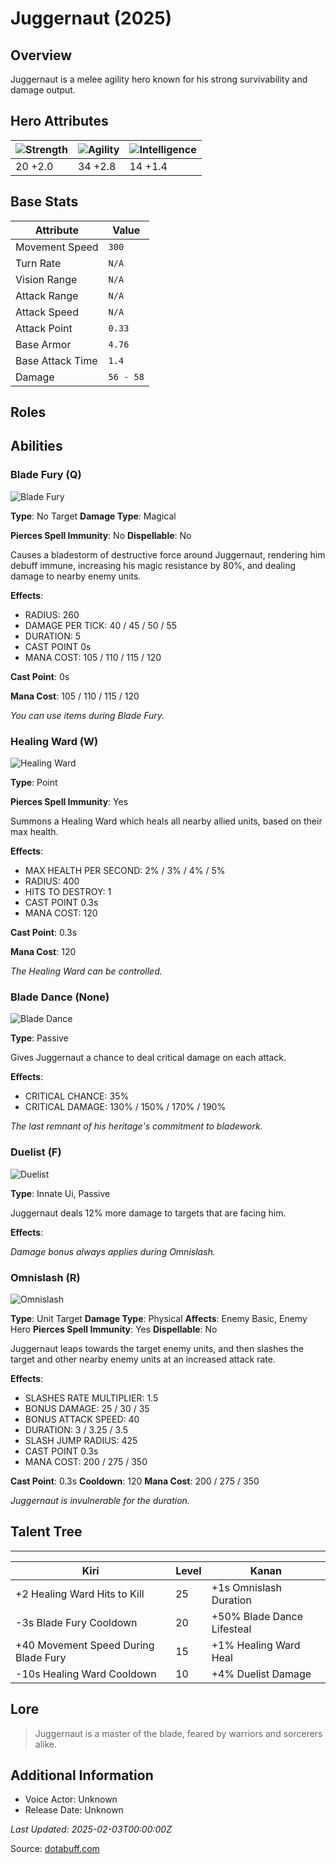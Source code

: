 # Juggernaut (2025)

## Overview
Juggernaut is a melee agility hero known for his strong survivability and damage output.

## Hero Attributes
| ![Strength](https://www.dotabuff.com/assets/hero_str-c4c83daf6344eee5758e6634a6535394cdcf03a9a8292076260cbe42b76d1b4c.png) | ![Agility](https://www.dotabuff.com/assets/hero_agi-f7c48b4a53d1a3f879d97d7afce7326b01d4a1a053fec8ea922ac6bbbe7947d7.png) | ![Intelligence](https://www.dotabuff.com/assets/hero_int-b590a71ef3df24fd995abacac069e7dbf3ee126cc67d6969bb3bea8034124232.png) |
|------------------------|------------------------|----------------------------|
| 20 +2.0             | 34 +2.8              | 14 +1.4            |

## Base Stats
| Attribute | Value |
|-----------|-------|
| Movement Speed | `300` |
| Turn Rate | `N/A` |
| Vision Range | `N/A` |
| Attack Range | `N/A` |
| Attack Speed | `N/A` |
| Attack Point | `0.33` |
| Base Armor | `4.76` |
| Base Attack Time | `1.4` |
| Damage | `56 - 58` |

## Roles


## Abilities
### Blade Fury (Q)
![Blade Fury](https://www.dotabuff.com/assets/skills/juggernaut-blade-fury-5028-5c2204db4e31233f0d1cf2b4bda963e4e083fa21bd778e2c9160d8d5f9d17d9a.jpg)

**Type**: No Target
**Damage Type**: Magical

**Pierces Spell Immunity**: No
**Dispellable**: No

Causes a bladestorm of destructive force around Juggernaut, rendering him debuff immune, increasing his magic resistance by 80%, and dealing damage to nearby enemy units.

**Effects**:
- RADIUS: 260
- DAMAGE PER TICK: 40 / 45 / 50 / 55
- DURATION: 5
- CAST POINT 0s
- MANA COST: 105 / 110 / 115 / 120

**Cast Point**: 0s

**Mana Cost**: 105 / 110 / 115 / 120

*You can use items during Blade Fury.*

### Healing Ward (W)
![Healing Ward](https://www.dotabuff.com/assets/skills/juggernaut-healing-ward-5029-3c0a58c3a7b8bfc7d84df4952c496137f216d6a3e9ca0692878f64f4e699c0cb.jpg)

**Type**: Point


**Pierces Spell Immunity**: Yes


Summons a Healing Ward which heals all nearby allied units, based on their max health.

**Effects**:
- MAX HEALTH PER SECOND: 2% / 3% / 4% / 5%
- RADIUS: 400
- HITS TO DESTROY: 1
- CAST POINT 0.3s
- MANA COST: 120

**Cast Point**: 0.3s

**Mana Cost**: 120

*The Healing Ward can be controlled.*

### Blade Dance (None)
![Blade Dance](https://www.dotabuff.com/assets/skills/juggernaut-blade-dance-5027-e10c12616b5f3ecae81439feb0cc7f52654de6215a21d950dc1a0c9d8a41cab3.jpg)

**Type**: Passive





Gives Juggernaut a chance to deal critical damage on each attack.

**Effects**:
- CRITICAL CHANCE: 35%
- CRITICAL DAMAGE: 130% / 150% / 170% / 190%





*The last remnant of his heritage's commitment to bladework.*

### Duelist (F)
![Duelist](https://www.dotabuff.com/assets/skills/default-5a612c460046882c6741f2fd3db0f48ae721d557d613f3dc4db7262a1bd5864a.jpg)

**Type**: Innate Ui, Passive





Juggernaut deals 12% more damage to targets that are facing him.

**Effects**:






*Damage bonus always applies during Omnislash.*

### Omnislash (R)
![Omnislash](https://www.dotabuff.com/assets/skills/juggernaut-omnislash-5030-2f0167fdc76af3c239e4480c93562204c5b815f9fcd64085e203172eb1e36674.jpg)

**Type**: Unit Target
**Damage Type**: Physical
**Affects**: Enemy Basic, Enemy Hero
**Pierces Spell Immunity**: Yes
**Dispellable**: No

Juggernaut leaps towards the target enemy units, and then slashes the target and other nearby enemy units at an increased attack rate.

**Effects**:
- SLASHES RATE MULTIPLIER: 1.5
- BONUS DAMAGE: 25 / 30 / 35
- BONUS ATTACK SPEED: 40
- DURATION: 3 / 3.25 / 3.5
- SLASH JUMP RADIUS: 425
- CAST POINT 0.3s
- MANA COST: 200 / 275 / 350

**Cast Point**: 0.3s
**Cooldown**: 120
**Mana Cost**: 200 / 275 / 350

*Juggernaut is invulnerable for the duration.*


## Talent Tree
------------
Kiri | Level | Kanan
------|--------|-------
+2 Healing Ward Hits to Kill | 25 | +1s Omnislash Duration
-3s Blade Fury Cooldown | 20 | +50% Blade Dance Lifesteal
+40 Movement Speed During Blade Fury | 15 | +1% Healing Ward Heal
-10s Healing Ward Cooldown | 10 | +4% Duelist Damage

## Lore
> Juggernaut is a master of the blade, feared by warriors and sorcerers alike.

## Additional Information
- Voice Actor: Unknown
- Release Date: Unknown

_Last Updated: 2025-02-03T00:00:00Z_

Source: [dotabuff.com](https://www.dotabuff.com/heroes/juggernaut/abilities)
